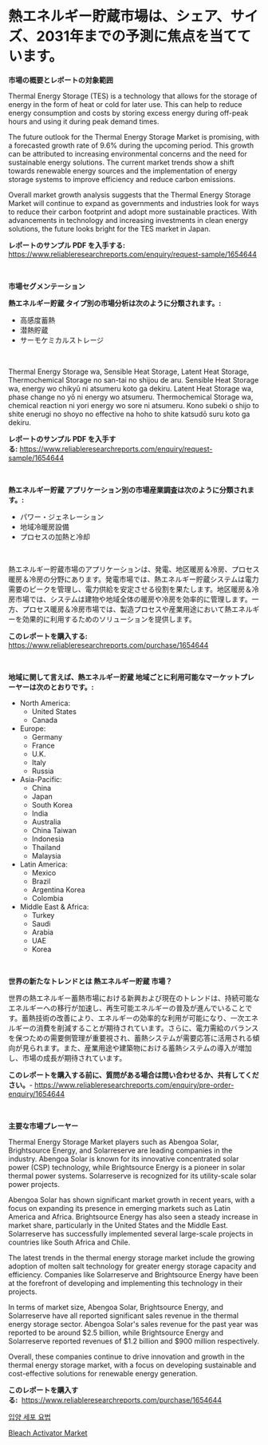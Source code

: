 <p><h1>熱エネルギー貯蔵市場は、シェア、サイズ、2031年までの予測に焦点を当てています。</h1></p><p><strong>市場の概要とレポートの対象範囲</strong></p>
<p><p>Thermal Energy Storage (TES) is a technology that allows for the storage of energy in the form of heat or cold for later use. This can help to reduce energy consumption and costs by storing excess energy during off-peak hours and using it during peak demand times. </p><p>The future outlook for the Thermal Energy Storage Market is promising, with a forecasted growth rate of 9.6% during the upcoming period. This growth can be attributed to increasing environmental concerns and the need for sustainable energy solutions. The current market trends show a shift towards renewable energy sources and the implementation of energy storage systems to improve efficiency and reduce carbon emissions.</p><p>Overall market growth analysis suggests that the Thermal Energy Storage Market will continue to expand as governments and industries look for ways to reduce their carbon footprint and adopt more sustainable practices. With advancements in technology and increasing investments in clean energy solutions, the future looks bright for the TES market in Japan.</p></p>
<p><strong>レポートのサンプル PDF を入手する:</strong> <a href="https://www.reliableresearchreports.com/enquiry/request-sample/1654644">https://www.reliableresearchreports.com/enquiry/request-sample/1654644</a></p>
<p>&nbsp;</p>
<p><strong>市場セグメンテーション</strong></p>
<p><strong>熱エネルギー貯蔵 タイプ別の市場分析は次のように分類されます。:</strong></p>
<p><ul><li>高感度蓄熱</li><li>潜熱貯蔵</li><li>サーモケミカルストレージ</li></ul></p>
<p>&nbsp;</p>
<p><p>Thermal Energy Storage wa, Sensible Heat Storage, Latent Heat Storage, Thermochemical Storage no san-tai no shijou de aru. Sensible Heat Storage wa, energy wo chikyū ni atsumeru koto ga dekiru. Latent Heat Storage wa, phase change no yō ni energy wo atsumeru. Thermochemical Storage wa, chemical reaction ni yori energy wo sore ni atsumeru. Kono subeki o shijo to shite enerugi no shoyo no effective na hoho to shite katsudō suru koto ga dekiru.</p></p>
<p><strong>レポートのサンプル PDF を入手する:</strong>&nbsp;<a href="https://www.reliableresearchreports.com/enquiry/request-sample/1654644">https://www.reliableresearchreports.com/enquiry/request-sample/1654644</a></p>
<p>&nbsp;</p>
<p><strong> 熱エネルギー貯蔵 アプリケーション別の市場産業調査は次のように分類されます。:</strong></p>
<p><ul><li>パワー・ジェネレーション</li><li>地域冷暖房設備</li><li>プロセスの加熱と冷却</li></ul></p>
<p>&nbsp;</p>
<p><p>熱エネルギー貯蔵市場のアプリケーションは、発電、地区暖房＆冷房、プロセス暖房＆冷房の分野にあります。発電市場では、熱エネルギー貯蔵システムは電力需要のピークを管理し、電力供給を安定させる役割を果たします。地区暖房＆冷房市場では、システムは建物や地域全体の暖房や冷房を効率的に管理します。一方、プロセス暖房＆冷房市場では、製造プロセスや産業用途において熱エネルギーを効果的に利用するためのソリューションを提供します。</p></p>
<p><strong>このレポートを購入する:</strong>&nbsp; <a href="https://www.reliableresearchreports.com/purchase/1654644">https://www.reliableresearchreports.com/purchase/1654644</a></p>
<p>&nbsp;</p>
<p><strong>地域に関して言えば、熱エネルギー貯蔵 地域ごとに利用可能なマーケットプレーヤーは次のとおりです。:</strong></p>
<p><ul>
    <li>
        North America:
        <ul>
            <li>United States</li>
            <li>Canada</li>
        </ul>
    </li>
    <li>
        Europe:
        <ul>
            <li>Germany</li>
            <li>France</li>
            <li>U.K.</li>
            <li>Italy</li>
            <li>Russia</li>
        </ul>
    </li>
    <li>
        Asia-Pacific:
        <ul>
            <li>China</li>
            <li>Japan</li>
            <li>South Korea</li>
            <li>India</li>
            <li>Australia</li>
            <li>China Taiwan</li>
            <li>Indonesia</li>
            <li>Thailand</li>
            <li>Malaysia</li>
        </ul>
    </li>
    <li>
        Latin America:
        <ul>
            <li>Mexico</li>
            <li>Brazil</li>
            <li>Argentina Korea</li>
            <li>Colombia</li>
        </ul>
    </li>
    <li>
        Middle East & Africa:
        <ul>
            <li>Turkey</li>
            <li>Saudi</li>
            <li>Arabia</li>
            <li>UAE</li>
            <li>Korea</li>
        </ul>
    </li>
    </ul></p>
<p>&nbsp;</p>
<p><strong>世界の新たなトレンドとは 熱エネルギー貯蔵 市場？</strong></p>
<p><p>世界の熱エネルギー蓄熱市場における新興および現在のトレンドは、持続可能なエネルギーへの移行が加速し、再生可能エネルギーの普及が進んでいることです。蓄熱技術の改善により、エネルギーの効率的な利用が可能になり、一次エネルギーの消費を削減することが期待されています。さらに、電力需給のバランスを保つための需要側管理が重要視され、蓄熱システムが需要応答に活用される傾向が見られます。また、産業用途や建築物における蓄熱システムの導入が増加し、市場の成長が期待されています。</p></p>
<p><strong>このレポートを購入する前に、質問がある場合は問い合わせるか、共有してください。</strong>- <a href="https://www.reliableresearchreports.com/enquiry/pre-order-enquiry/1654644">https://www.reliableresearchreports.com/enquiry/pre-order-enquiry/1654644</a></p>
<p>&nbsp;</p>
<p><strong>主要な市場プレーヤー</strong></p>
<p><p>Thermal Energy Storage Market players such as Abengoa Solar, Brightsource Energy, and Solarreserve are leading companies in the industry. Abengoa Solar is known for its innovative concentrated solar power (CSP) technology, while Brightsource Energy is a pioneer in solar thermal power systems. Solarreserve is recognized for its utility-scale solar power projects.</p><p>Abengoa Solar has shown significant market growth in recent years, with a focus on expanding its presence in emerging markets such as Latin America and Africa. Brightsource Energy has also seen a steady increase in market share, particularly in the United States and the Middle East. Solarreserve has successfully implemented several large-scale projects in countries like South Africa and Chile.</p><p>The latest trends in the thermal energy storage market include the growing adoption of molten salt technology for greater energy storage capacity and efficiency. Companies like Solarreserve and Brightsource Energy have been at the forefront of developing and implementing this technology in their projects.</p><p>In terms of market size, Abengoa Solar, Brightsource Energy, and Solarreserve have all reported significant sales revenue in the thermal energy storage sector. Abengoa Solar's sales revenue for the past year was reported to be around $2.5 billion, while Brightsource Energy and Solarreserve reported revenues of $1.2 billion and $900 million respectively.</p><p>Overall, these companies continue to drive innovation and growth in the thermal energy storage market, with a focus on developing sustainable and cost-effective solutions for renewable energy generation.</p></p>
<p><strong>このレポートを購入する:</strong>&nbsp;&nbsp;<a href="https://www.reliableresearchreports.com/purchase/1654644">https://www.reliableresearchreports.com/purchase/1654644</a></p>
<p><p><a href="https://medium.com/@chickenlegs8687/%EC%96%91%EC%9E%90%EB%A9%B4%EC%97%AD%EC%84%B8%ED%8F%AC%EC%9A%94%EB%B2%95-%EC%8B%9C%EC%9E%A5-%EA%B7%9C%EB%AA%A8%EC%99%80-%EC%8B%9C%EC%9E%A5-%EB%8F%99%ED%96%A5-%EC%99%84%EB%B2%BD%ED%95%9C-%EC%82%B0%EC%97%85-%EA%B0%9C%EC%9A%94-2024%EB%85%84%EB%B6%80%ED%84%B0-2031%EB%85%84%EA%B9%8C%EC%A7%80-5dc39880c97f">입양 세포 요법</a></p><p><a href="https://automatic-knee-4c7.notion.site/Bleach-Activator-Market-Size-Reflecting-a-Forecast-Till-2031-Market-By-Type-By-Application-and-By--038ac62685a346418269b6b1f31c6c72">Bleach Activator Market</a></p></p>